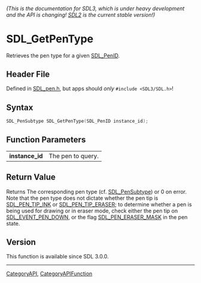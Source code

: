 ###### (This is the documentation for SDL3, which is under heavy development and the API is changing! [SDL2](https://wiki.libsdl.org/SDL2/) is the current stable version!)
# SDL_GetPenType

Retrieves the pen type for a given [SDL_PenID](SDL_PenID).

## Header File

Defined in [SDL_pen.h](https://github.com/libsdl-org/SDL/blob/main/include/SDL3/SDL_pen.h), but apps should _only_ `#include <SDL3/SDL.h>`!

## Syntax

```c
SDL_PenSubtype SDL_GetPenType(SDL_PenID instance_id);

```

## Function Parameters

|                     |                   |
| ------------------- | ----------------- |
| **instance_id**     | The pen to query. |

## Return Value

Returns The corresponding pen type (cf. [SDL_PenSubtype](SDL_PenSubtype))
or 0 on error. Note that the pen type does not dictate whether the pen tip
is [SDL_PEN_TIP_INK](SDL_PEN_TIP_INK) or
[SDL_PEN_TIP_ERASER](SDL_PEN_TIP_ERASER); to determine whether a pen is
being used for drawing or in eraser mode, check either the pen tip on
[SDL_EVENT_PEN_DOWN](SDL_EVENT_PEN_DOWN), or the flag
[SDL_PEN_ERASER_MASK](SDL_PEN_ERASER_MASK) in the pen state.

## Version

This function is available since SDL 3.0.0.

----
[CategoryAPI](CategoryAPI), [CategoryAPIFunction](CategoryAPIFunction)

